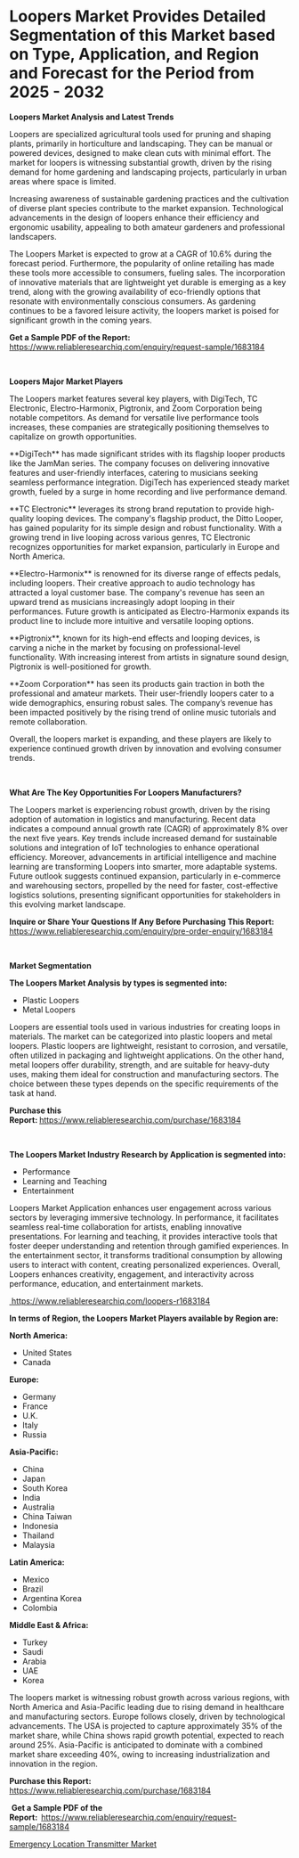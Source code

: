 <p><h1>Loopers Market Provides Detailed Segmentation of this Market based on Type, Application, and Region and Forecast for the Period from 2025 - 2032</h1></p><p><strong>Loopers Market Analysis and Latest Trends</strong></p>
<p><p>Loopers are specialized agricultural tools used for pruning and shaping plants, primarily in horticulture and landscaping. They can be manual or powered devices, designed to make clean cuts with minimal effort. The market for loopers is witnessing substantial growth, driven by the rising demand for home gardening and landscaping projects, particularly in urban areas where space is limited. </p><p>Increasing awareness of sustainable gardening practices and the cultivation of diverse plant species contribute to the market expansion. Technological advancements in the design of loopers enhance their efficiency and ergonomic usability, appealing to both amateur gardeners and professional landscapers. </p><p>The Loopers Market is expected to grow at a CAGR of 10.6% during the forecast period. Furthermore, the popularity of online retailing has made these tools more accessible to consumers, fueling sales. The incorporation of innovative materials that are lightweight yet durable is emerging as a key trend, along with the growing availability of eco-friendly options that resonate with environmentally conscious consumers. As gardening continues to be a favored leisure activity, the loopers market is poised for significant growth in the coming years.</p></p>
<p><strong>Get a Sample PDF of the Report:&nbsp;</strong> <a href="https://www.reliableresearchiq.com/enquiry/request-sample/1683184?utm_campaign=3299&utm_medium=2&utm_source=Github&utm_content=ia&utm_term=06042025&utm_id=loopers">https://www.reliableresearchiq.com/enquiry/request-sample/1683184</a></p>
<p>&nbsp;</p>
<p><strong>Loopers Major Market Players</strong></p>
<p><p>The Loopers market features several key players, with DigiTech, TC Electronic, Electro-Harmonix, Pigtronix, and Zoom Corporation being notable competitors. As demand for versatile live performance tools increases, these companies are strategically positioning themselves to capitalize on growth opportunities.</p><p>**DigiTech** has made significant strides with its flagship looper products like the JamMan series. The company focuses on delivering innovative features and user-friendly interfaces, catering to musicians seeking seamless performance integration. DigiTech has experienced steady market growth, fueled by a surge in home recording and live performance demand.</p><p>**TC Electronic** leverages its strong brand reputation to provide high-quality looping devices. The company's flagship product, the Ditto Looper, has gained popularity for its simple design and robust functionality. With a growing trend in live looping across various genres, TC Electronic recognizes opportunities for market expansion, particularly in Europe and North America.</p><p>**Electro-Harmonix** is renowned for its diverse range of effects pedals, including loopers. Their creative approach to audio technology has attracted a loyal customer base. The company's revenue has seen an upward trend as musicians increasingly adopt looping in their performances. Future growth is anticipated as Electro-Harmonix expands its product line to include more intuitive and versatile looping options.</p><p>**Pigtronix**, known for its high-end effects and looping devices, is carving a niche in the market by focusing on professional-level functionality. With increasing interest from artists in signature sound design, Pigtronix is well-positioned for growth.</p><p>**Zoom Corporation** has seen its products gain traction in both the professional and amateur markets. Their user-friendly loopers cater to a wide demographics, ensuring robust sales. The company’s revenue has been impacted positively by the rising trend of online music tutorials and remote collaboration.</p><p>Overall, the loopers market is expanding, and these players are likely to experience continued growth driven by innovation and evolving consumer trends.</p></p>
<p>&nbsp;</p>
<p><strong>What Are The Key Opportunities For Loopers Manufacturers?</strong></p>
<p><p>The Loopers market is experiencing robust growth, driven by the rising adoption of automation in logistics and manufacturing. Recent data indicates a compound annual growth rate (CAGR) of approximately 8% over the next five years. Key trends include increased demand for sustainable solutions and integration of IoT technologies to enhance operational efficiency. Moreover, advancements in artificial intelligence and machine learning are transforming Loopers into smarter, more adaptable systems. Future outlook suggests continued expansion, particularly in e-commerce and warehousing sectors, propelled by the need for faster, cost-effective logistics solutions, presenting significant opportunities for stakeholders in this evolving market landscape.</p></p>
<p><strong>Inquire or Share Your Questions If Any Before Purchasing This Report:</strong> <a href="https://www.reliableresearchiq.com/enquiry/pre-order-enquiry/1683184?utm_campaign=3299&utm_medium=2&utm_source=Github&utm_content=ia&utm_term=06042025&utm_id=loopers">https://www.reliableresearchiq.com/enquiry/pre-order-enquiry/1683184</a></p>
<p>&nbsp;</p>
<p><strong>Market Segmentation</strong></p>
<p><strong>The Loopers Market Analysis by types is segmented into:</strong></p>
<p><ul><li>Plastic Loopers</li><li>Metal Loopers</li></ul></p>
<p><p>Loopers are essential tools used in various industries for creating loops in materials. The market can be categorized into plastic loopers and metal loopers. Plastic loopers are lightweight, resistant to corrosion, and versatile, often utilized in packaging and lightweight applications. On the other hand, metal loopers offer durability, strength, and are suitable for heavy-duty uses, making them ideal for construction and manufacturing sectors. The choice between these types depends on the specific requirements of the task at hand.</p></p>
<p><strong>Purchase this Report:&nbsp;</strong><a href="https://www.reliableresearchiq.com/purchase/1683184?utm_campaign=3299&utm_medium=2&utm_source=Github&utm_content=ia&utm_term=06042025&utm_id=loopers">https://www.reliableresearchiq.com/purchase/1683184</a></p>
<p>&nbsp;</p>
<p><strong>The Loopers Market Industry Research by Application is segmented into:</strong></p>
<p><ul><li>Performance</li><li>Learning and Teaching</li><li>Entertainment</li></ul></p>
<p><p>Loopers Market Application enhances user engagement across various sectors by leveraging immersive technology. In performance, it facilitates seamless real-time collaboration for artists, enabling innovative presentations. For learning and teaching, it provides interactive tools that foster deeper understanding and retention through gamified experiences. In the entertainment sector, it transforms traditional consumption by allowing users to interact with content, creating personalized experiences. Overall, Loopers enhances creativity, engagement, and interactivity across performance, education, and entertainment markets.</p></p>
<p><a href="https://www.reliableresearchiq.com/loopers-r1683184?utm_campaign=3299&utm_medium=2&utm_source=Github&utm_content=ia&utm_term=06042025&utm_id=loopers">&nbsp;https://www.reliableresearchiq.com/loopers-r1683184</a></p>
<p><strong>In terms of Region, the Loopers Market Players available by Region are:</strong></p>
<p>
    <p> <strong> North America: </strong>
        <ul>
            <li>United States</li>
            <li>Canada</li>
        </ul>
        </p> 
    <p> <strong> Europe: </strong>
        <ul>
            <li>Germany</li>
            <li>France</li>
            <li>U.K.</li>
            <li>Italy</li>
            <li>Russia</li>
        </ul>
        </p> 
    <p> <strong> Asia-Pacific: </strong>
        <ul>
            <li>China</li>
            <li>Japan</li>
            <li>South Korea</li>
            <li>India</li>
            <li>Australia</li>
            <li>China Taiwan</li>
            <li>Indonesia</li>
            <li>Thailand</li>
            <li>Malaysia</li>
        </ul>
        </p> 
    <p> <strong> Latin America: </strong>
        <ul>
            <li>Mexico</li>
            <li>Brazil</li>
            <li>Argentina Korea</li>
            <li>Colombia</li>
        </ul>
        </p> 
    <p> <strong> Middle East & Africa: </strong>
        <ul>
            <li>Turkey</li>
            <li>Saudi</li>
            <li>Arabia</li>
            <li>UAE</li>
            <li>Korea</li>
        </ul>
    </p>
    </p>
<p><p>The loopers market is witnessing robust growth across various regions, with North America and Asia-Pacific leading due to rising demand in healthcare and manufacturing sectors. Europe follows closely, driven by technological advancements. The USA is projected to capture approximately 35% of the market share, while China shows rapid growth potential, expected to reach around 25%. Asia-Pacific is anticipated to dominate with a combined market share exceeding 40%, owing to increasing industrialization and innovation in the region.</p></p>
<p><strong>Purchase this Report: </strong><a href="https://www.reliableresearchiq.com/purchase/1683184?utm_campaign=3299&utm_medium=2&utm_source=Github&utm_content=ia&utm_term=06042025&utm_id=loopers">https://www.reliableresearchiq.com/purchase/1683184</a></p>
<p>&nbsp;<strong>Get a Sample PDF of the Report:&nbsp;&nbsp;</strong><a href="https://www.reliableresearchiq.com/enquiry/request-sample/1683184?utm_campaign=3299&utm_medium=2&utm_source=Github&utm_content=ia&utm_term=06042025&utm_id=loopers">https://www.reliableresearchiq.com/enquiry/request-sample/1683184</a></p>
<p><strong></strong></p>
<p><p><a href="https://github.com/debowflaggqw/Market-Research-Report-List-1/blob/main/emergency-location-transmitter-market.md?utm_campaign=3299&utm_medium=2&utm_source=Github&utm_content=ia&utm_term=06042025&utm_id=loopers">Emergency Location Transmitter Market</a></p></p>